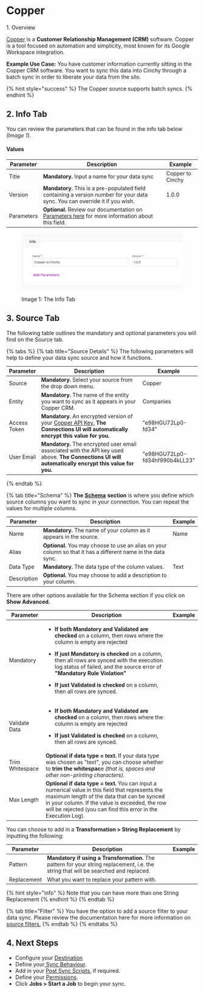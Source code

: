 # Copper

1\. Overview

[Copper](https://www.copper.com/) is a **Customer Relationship Management (CRM)** software. Copper is a tool focused on automation and simplicity, most known for its Google Workspace integration.

**Example Use Case:** You have customer information currently sitting in the Copper CRM software. You want to sync this data into Cinchy through a batch sync in order to liberate your data from the silo.

{% hint style="success" %}
The Copper source supports batch syncs.
{% endhint %}

## 2. Info Tab

You can review the parameters that can be found in the info tab below _(Image 1)._

#### Values

| Parameter  | Description                                                                                                                                                | Example          |
| ---------- | ---------------------------------------------------------------------------------------------------------------------------------------------------------- | ---------------- |
| Title      | **Mandatory.** Input a name for your data sync                                                                                                             | Copper to Cinchy |
| Version    | **Mandatory.** This is a pre-populated field containing a version number for your data sync. You can override it if you wish.                              | 1.0.0            |
| Parameters | **Optional.** Review our documentation on [Parameters here](../building-data-syncs/advanced-settings/parameters.md) for more information about this field. |                  |

<figure><img src="../../.gitbook/assets/image (23).png" alt=""><figcaption><p>Image 1: The Info Tab</p></figcaption></figure>

## 3. Source Tab

The following table outlines the mandatory and optional parameters you will find on the Source tab.

{% tabs %}
{% tab title="Source Details" %}
The following parameters will help to define your data sync source and how it functions.

<table><thead><tr><th>Parameter</th><th width="289.66666666666663">Description</th><th>Example</th></tr></thead><tbody><tr><td>Source</td><td><strong>Mandatory.</strong> Select your source from the drop down menu.</td><td>Copper</td></tr><tr><td>Entity</td><td><strong>Mandatory.</strong> The name of the entity you want to sync as it appears in your Copper CRM.</td><td>Companies</td></tr><tr><td>Access Token</td><td><strong>Mandatory.</strong> An encrypted version of your <a href="https://support.copper.com/hc/en-us/articles/360000520851-Generating-an-API-Key-">Copper API Key.</a> <strong>The Connections UI will automatically encrypt this value for you.</strong></td><td>"e98HGU72Lp0-fd34"</td></tr><tr><td>User Email</td><td><strong>Mandatory.</strong> The encrypted user email associated with the API key used above. <strong>The Connections UI will automatically encrypt this value for you.</strong></td><td>"e98HGU72Lp0-fd34hf990b4kLL23"</td></tr></tbody></table>
{% endtab %}

{% tab title="Schema" %}
**The** [**Schema**](../building-data-syncs/columns-and-mappings/#2.-schema-columns) **section** is where you define which source columns you want to sync in your connection. You can repeat the values for multiple columns.

| Parameter   | Description                                                                                                   | Example |
| ----------- | ------------------------------------------------------------------------------------------------------------- | ------- |
| Name        | **Mandatory.** The name of your column as it appears in the source.                                           | Name    |
| Alias       | **Optional.** You may choose to use an alias on your column so that it has a different name in the data sync. |         |
| Data Type   | **Mandatory.** The data type of the column values.                                                            | Text    |
| Description | **Optional.** You may choose to add a description to your column.                                             |         |



There are other options available for the Schema section if you click on **Show Advanced.**

| Parameter       | Description                                                                                                                                                                                                                                                                                                                                                                                                                                                                           | Example |
| --------------- | ------------------------------------------------------------------------------------------------------------------------------------------------------------------------------------------------------------------------------------------------------------------------------------------------------------------------------------------------------------------------------------------------------------------------------------------------------------------------------------- | ------- |
| Mandatory       | <ul><li><strong>If both Mandatory and Validated</strong> <strong>are checked</strong> on a column, then rows where the column is empty are rejected</li></ul><ul><li><strong>If just Mandatory is checked</strong> on a column, then all rows are synced with the execution log status of failed, and the source error of <strong>"Mandatory Rule Violation"</strong></li></ul><ul><li><strong>If just Validated is checked</strong> on a column, then all rows are synced.</li></ul> |         |
| Validate Data   | <ul><li><strong>If both Mandatory and Validated</strong> <strong>are checked</strong> on a column, then rows where the column is empty are rejected</li></ul><ul><li><strong>If just Validated is checked</strong> on a column, then all rows are synced.</li></ul>                                                                                                                                                                                                                   |         |
| Trim Whitespace | **Optional if data type = text.**  If your data type was chosen as "text", you can choose whether to **trim the whitespac**e _(that is, spaces and other non-printing characters)._                                                                                                                                                                                                                                                                                                   |         |
| Max Length      | **Optional if data type = text.** You can input a numerical value in this field that represents the maximum length of the data that can be synced in your column. If the value is exceeded, the row will be rejected (you can find this error in the Execution Log).                                                                                                                                                                                                                  |         |

You can choose to add in a **Transformation > String Replacement** by inputting the following:

| Parameter   | Description                                                                                                                           | Example |
| ----------- | ------------------------------------------------------------------------------------------------------------------------------------- | ------- |
| Pattern     | **Mandatory if using a Transformation.** The pattern for your string replacement, i.e. the string that will be searched and replaced. |         |
| Replacement | What you want to replace your pattern with.                                                                                           |         |

{% hint style="info" %}
Note that you can have more than one String Replacement
{% endhint %}
{% endtab %}

{% tab title="Filter" %}
You have the option to add a source filter to your data sync. Please review the documentation here for more information on [source filters.](../building-data-syncs/advanced-settings/filters.md)
{% endtab %}
{% endtabs %}

## 4. Next Steps

* Configure your [Destination](../supported-data-sync-destinations/)
* Define your[ Sync Behaviour](../building-data-syncs/sync-behaviour.md).
* Add in your [Post Sync Scripts](../building-data-syncs/advanced-settings/post-sync-scripts.md), if required.
* Define your [Permissions](../building-data-syncs/#2.-create-a-data-sync-configuration).
* Click **Jobs > Start a Job** to begin your sync.
